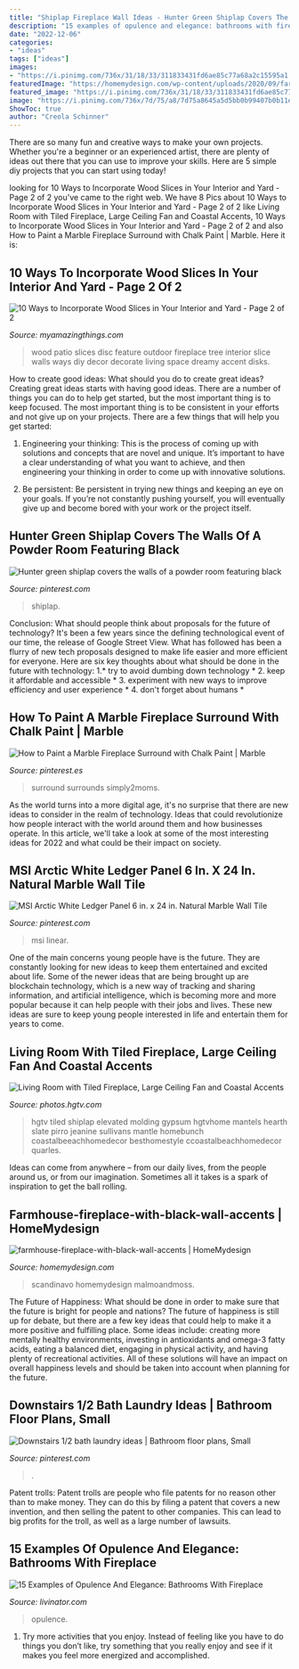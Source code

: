 ```yaml
---
title: "Shiplap Fireplace Wall Ideas - Hunter Green Shiplap Covers The Walls Of A Powder Room Featuring Black"
description: "15 examples of opulence and elegance: bathrooms with fireplace"
date: "2022-12-06"
categories:
- "ideas"
tags: ["ideas"]
images:
- "https://i.pinimg.com/736x/31/18/33/311833431fd6ae85c77a68a2c15595a1.jpg"
featuredImage: "https://homemydesign.com/wp-content/uploads/2020/09/farmhouse-fireplace-with-black-wall-accents.jpg"
featured_image: "https://i.pinimg.com/736x/31/18/33/311833431fd6ae85c77a68a2c15595a1.jpg"
image: "https://i.pinimg.com/736x/7d/75/a8/7d75a8645a5d5bb0b99407b0b11e0172.jpg"
ShowToc: true
author: "Creola Schinner"
---
```



There are so many fun and creative ways to make your own projects. Whether you're a beginner or an experienced artist, there are plenty of ideas out there that you can use to improve your skills. Here are 5 simple diy projects that you can start using today!

	

		
looking for 10 Ways to Incorporate Wood Slices in Your Interior and Yard - Page 2 of 2 you've came to the right web. We have 8 Pics about 10 Ways to Incorporate Wood Slices in Your Interior and Yard - Page 2 of 2 like Living Room with Tiled Fireplace, Large Ceiling Fan and Coastal Accents, 10 Ways to Incorporate Wood Slices in Your Interior and Yard - Page 2 of 2 and also How to Paint a Marble Fireplace Surround with Chalk Paint | Marble. Here it is:
		
    
## 10 Ways To Incorporate Wood Slices In Your Interior And Yard - Page 2 Of 2

<img loading=lazy src="http://myamazingthings.com/wp-content/uploads/2017/03/project10.jpg" onerror="this.onerror=null;this.src='https://tse2.mm.bing.net/th?id=OIP.hV9qWqElTkkOp09izU8svwHaE7&amp;pid=15.1';" alt="10 Ways to Incorporate Wood Slices in Your Interior and Yard - Page 2 of 2">

_Source: myamazingthings.com_

>wood patio slices disc feature outdoor fireplace tree interior slice walls ways diy decor decorate living space dreamy accent disks. 

	

How to create good ideas: What should you do to create great ideas?
Creating great ideas starts with having good ideas. There are a number of things you can do to help get started, but the most important thing is to keep focused. The most important thing is to be consistent in your efforts and not give up on your projects. There are a few things that will help you get started:
1. Engineering your thinking: This is the process of coming up with solutions and concepts that are novel and unique. It’s important to have a clear understanding of what you want to achieve, and then engineering your thinking in order to come up with innovative solutions.

2. Be persistent: Be persistent in trying new things and keeping an eye on your goals. If you’re not constantly pushing yourself, you will eventually give up and become bored with your work or the project itself.


    
## Hunter Green Shiplap Covers The Walls Of A Powder Room Featuring Black

<img loading=lazy src="https://i.pinimg.com/736x/31/18/33/311833431fd6ae85c77a68a2c15595a1.jpg" onerror="this.onerror=null;this.src='https://tse2.mm.bing.net/th?id=OIP.PrCSpF82lqSI8fQTrdeh7QHaLH&amp;pid=15.1';" alt="Hunter green shiplap covers the walls of a powder room featuring black">

_Source: pinterest.com_

>shiplap. 

	

Conclusion: What should people think about proposals for the future of technology?
It's been a few years since the defining technological event of our time, the release of Google Street View. What has followed has been a flurry of new tech proposals designed to make life easier and more efficient for everyone. Here are six key thoughts about what should be done in the future with technology: 
1.* try to avoid dumbing down technology *
2. keep it affordable and accessible *
3. experiment with new ways to improve efficiency and user experience *
4. don't forget about humans *

    
## How To Paint A Marble Fireplace Surround With Chalk Paint | Marble

<img loading=lazy src="https://i.pinimg.com/736x/35/d7/0d/35d70db12a93b4a27d3e0eea249fe2ee.jpg" onerror="this.onerror=null;this.src='https://tse4.mm.bing.net/th?id=OIP.gvOJy3oz0_frE4jyCILIAAHaJ3&amp;pid=15.1';" alt="How to Paint a Marble Fireplace Surround with Chalk Paint | Marble">

_Source: pinterest.es_

>surround surrounds simply2moms. 

	

As the world turns into a more digital age, it's no surprise that there are new ideas to consider in the realm of technology. Ideas that could revolutionize how people interact with the world around them and how businesses operate. In this article, we'll take a look at some of the most interesting ideas for 2022 and what could be their impact on society.

    
## MSI Arctic White Ledger Panel 6 In. X 24 In. Natural Marble Wall Tile

<img loading=lazy src="https://i.pinimg.com/736x/c6/8b/8f/c68b8f195605214a010f9fd5022cb239.jpg" onerror="this.onerror=null;this.src='https://tse4.mm.bing.net/th?id=OIP.PzfX3XPQsCj4UxjdkRzVVgAAAA&amp;pid=15.1';" alt="MSI Arctic White Ledger Panel 6 in. x 24 in. Natural Marble Wall Tile">

_Source: pinterest.com_

>msi linear. 

	

One of the main concerns young people have is the future. They are constantly looking for new ideas to keep them entertained and excited about life. Some of the newer ideas that are being brought up are blockchain technology, which is a new way of tracking and sharing information, and artificial intelligence, which is becoming more and more popular because it can help people with their jobs and lives. These new ideas are sure to keep young people interested in life and entertain them for years to come.

    
## Living Room With Tiled Fireplace, Large Ceiling Fan And Coastal Accents

<img loading=lazy src="https://hgtvhome.sndimg.com/content/dam/images/hgtv/fullset/2015/7/16/1/ink-Architecture-Interiors_Sullivans-Island-Beach-House_7.jpg.rend.hgtvcom.616.924.suffix/1437074461138.jpeg" onerror="this.onerror=null;this.src='https://tse2.mm.bing.net/th?id=OIP.1neCpG_d88sZpMi8eF1EYAHaLH&amp;pid=15.1';" alt="Living Room with Tiled Fireplace, Large Ceiling Fan and Coastal Accents">

_Source: photos.hgtv.com_

>hgtv tiled shiplap elevated molding gypsum hgtvhome mantels hearth slate pirro jeanine sullivans mantle homebunch coastalbeeachhomedecor besthomestyle ccoastalbeachhomedecor quarles. 

	

Ideas can come from anywhere – from our daily lives, from the people around us, or from our imagination. Sometimes all it takes is a spark of inspiration to get the ball rolling.

    
## Farmhouse-fireplace-with-black-wall-accents | HomeMydesign

<img loading=lazy src="https://homemydesign.com/wp-content/uploads/2020/09/farmhouse-fireplace-with-black-wall-accents.jpg" onerror="this.onerror=null;this.src='https://tse1.mm.bing.net/th?id=OIP.tFebmIpHlRjKYRGIgSQvNQHaNK&amp;pid=15.1';" alt="farmhouse-fireplace-with-black-wall-accents | HomeMydesign">

_Source: homemydesign.com_

>scandinavo homemydesign malmoandmoss. 

	

The Future of Happiness: What should be done in order to make sure that the future is bright for people and nations?
The future of happiness is still up for debate, but there are a few key ideas that could help to make it a more positive and fulfilling place. Some ideas include: creating more mentally healthy environments, investing in antioxidants and omega-3 fatty acids, eating a balanced diet, engaging in physical activity, and having plenty of recreational activities. All of these solutions will have an impact on overall happiness levels and should be taken into account when planning for the future.

    
## Downstairs 1/2 Bath Laundry Ideas | Bathroom Floor Plans, Small

<img loading=lazy src="https://i.pinimg.com/736x/7d/75/a8/7d75a8645a5d5bb0b99407b0b11e0172.jpg" onerror="this.onerror=null;this.src='https://tse4.mm.bing.net/th?id=OIP.ApKZUE7zsgbwN6Tni3Ck3QHaNO&amp;pid=15.1';" alt="Downstairs 1/2 bath laundry ideas | Bathroom floor plans, Small">

_Source: pinterest.com_

>. 

	

Patent trolls:
Patent trolls are people who file patents for no reason other than to make money. They can do this by filing a patent that covers a new invention, and then selling the patent to other companies. This can lead to big profits for the troll, as well as a large number of lawsuits.

    
## 15 Examples Of Opulence And Elegance: Bathrooms With Fireplace

<img loading=lazy src="https://livinator.com/wp-content/uploads/2015/07/Bathrooms-With-Fireplace-10.jpg" onerror="this.onerror=null;this.src='https://tse2.mm.bing.net/th?id=OIP.0ghjURdH1H0bAgDwOIKdpwHaJ8&amp;pid=15.1';" alt="15 Examples of Opulence And Elegance: Bathrooms With Fireplace">

_Source: livinator.com_

>opulence. 

	

1. Try more activities that you enjoy. Instead of feeling like you have to do things you don’t like, try something that you really enjoy and see if it makes you feel more energized and accomplished. 

